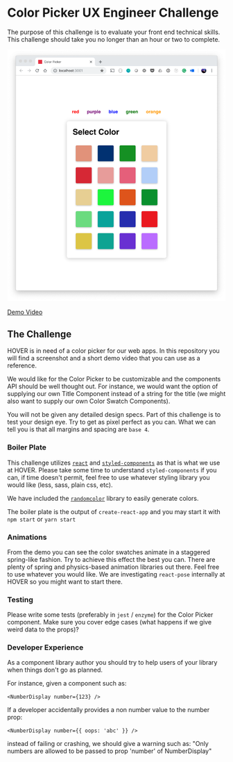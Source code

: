 # Color Picker UX Engineer Challenge

The purpose of this challenge is to evaluate your front end technical skills. This challenge should take you no longer than an hour or two to complete.

![Screen Shot](https://raw.githubusercontent.com/hoverinc/ux-engineer-test/master/ScreenShot.png)

[Demo Video](https://raw.githubusercontent.com/hoverinc/ux-engineer-test/master/Demo.mov)

## The Challenge
HOVER is in need of a color picker for our web apps. In this repository you will find a screenshot and a short demo video that you can use as a reference.

We would like for the Color Picker to be customizable and the components API should be well thought out. For instance, we would want the option of supplying our own Title Component instead of a string for the title (we might also want to supply our own Color Swatch Components).

You will not be given any detailed design specs. Part of this challenge is to test your design eye. Try to get as pixel perfect as you can. What we can tell you is that all margins and spacing are `base 4`.

### Boiler Plate
This challenge utilizes [`react`](https://reactjs.org/) and [`styled-components`](https://www.styled-components.com) as that is what we use at HOVER. Please take some time to understand `styled-components` if you can, if time doesn't permit, feel free to use whatever styling library you would like (less, sass, plain css, etc).

We have included the [`randomcolor`](https://github.com/davidmerfield/randomColor) library to easily generate colors.

The boiler plate is the output of `create-react-app` and you may start it with `npm start` or `yarn start`

### Animations
From the demo you can see the color swatches animate in a staggered spring-like fashion. Try to achieve this effect the best you can. There are plenty of spring and physics-based animation libraries out there. Feel free to use whatever you would like. We are investigating `react-pose` internally at HOVER so you might want to start there.


### Testing
Please write some tests (preferably in `jest` / `enzyme`) for the Color Picker component. Make sure you cover edge cases (what happens if we give weird data to the props)?

### Developer Experience
As a component library author you should try to help users of your library when things don't go as planned.

For instance, given a component such as:
```
<NumberDisplay number={123} />
```

If a developer accidentally provides a non number value to the number prop:

```
<NumberDisplay number={{ oops: 'abc' }} />
```

instead of failing or crashing, we should give a warning such as: "Only numbers are allowed to be passed to prop 'number' of NumberDisplay"
